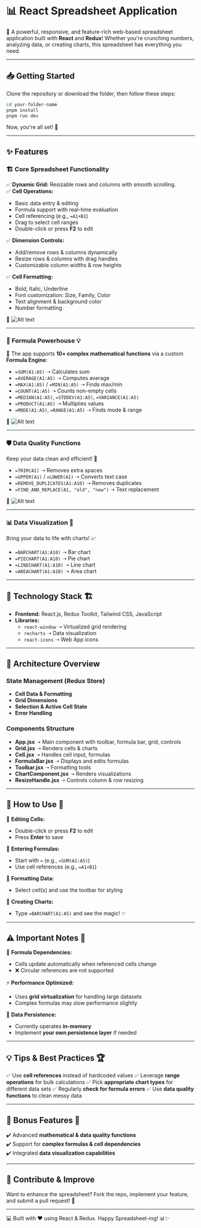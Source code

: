 # 📊 React Spreadsheet Application

🚀 A powerful, responsive, and feature-rich web-based spreadsheet application built with **React** and **Redux**! Whether you're crunching numbers, analyzing data, or creating charts, this spreadsheet has everything you need.

---

## 📥 Getting Started

Clone the repository or download the folder, then follow these steps:

```bash
cd your-folder-name
pnpm install
pnpm run dev
```

Now, you're all set! 🚀

---

## ✨ Features

### 🏗️ Core Spreadsheet Functionality
✅ **Dynamic Grid:** Resizable rows and columns with smooth scrolling.  
✅ **Cell Operations:**
- Basic data entry & editing
- Formula support with real-time evaluation
- Cell referencing (e.g., `=A1+B1`)
- Drag to select cell ranges
- Double-click or press **F2** to edit

✅ **Dimension Controls:**
- Add/remove rows & columns dynamically
- Resize rows & columns with drag handles
- Customizable column widths & row heights

✅ **Cell Formatting:**
- Bold, Italic, Underline
- Font customization: Size, Family, Color
- Text alignment & background color
- Number formatting

📸 ![Alt text](https://github.com/aditya-devm02/sheetc/blob/main/assets/Screenshot%202025-02-28%20at%2011.18.39%E2%80%AFPM.png)


---

### 🧮 Formula Powerhouse 💡

🧠 The app supports **10+ complex mathematical functions** via a custom **Formula Engine**:

- `=SUM(A1:A5)` ➝ Calculates sum
- `=AVERAGE(A1:A5)` ➝ Computes average
- `=MAX(A1:A5)` / `=MIN(A1:A5)` ➝ Finds max/min
- `=COUNT(A1:A5)` ➝ Counts non-empty cells
- `=MEDIAN(A1:A5)`, `=STDDEV(A1:A5)`, `=VARIANCE(A1:A5)`
- `=PRODUCT(A1:A5)` ➝ Multiplies values
- `=MODE(A1:A5)`, `=RANGE(A1:A5)` ➝ Finds mode & range

📸 ![Alt text](https://github.com/aditya-devm02/sheetc/blob/main/assets/Screenshot%202025-02-28%20at%2011.19.16%E2%80%AFPM.png)

---

### 🛡️ Data Quality Functions

Keep your data clean and efficient! 🧹
- `=TRIM(A1)` ➝ Removes extra spaces
- `=UPPER(A1)` / `=LOWER(A1)` ➝ Converts text case
- `=REMOVE_DUPLICATES(A1:A10)` ➝ Removes duplicates
- `=FIND_AND_REPLACE(A1, "old", "new")` ➝ Text replacement

📸 ![Alt text](https://github.com/aditya-devm02/sheetc/blob/main/assets/Screenshot%202025-02-28%20at%2011.24.56%E2%80%AFPM.png)


---

### 📊 Data Visualization 🎨

Bring your data to life with charts! 📈
- `=BARCHART(A1:A10)` ➝ Bar chart
- `=PIECHART(A1:A10)` ➝ Pie chart
- `=LINECHART(A1:A10)` ➝ Line chart
- `=AREACHART(A1:A10)` ➝ Area chart



---

## 🔧 Technology Stack 🏗️

- **Frontend:** React.js, Redux Toolkit, Tailwind CSS, JavaScript
- **Libraries:**
  - `react-window` ➝ Virtualized grid rendering
  - `recharts` ➝ Data visualization
  - `react-icons` ➝ Web App icons



---

## 📐 Architecture Overview

### **State Management (Redux Store)**
- **Cell Data & Formatting**
- **Grid Dimensions**
- **Selection & Active Cell State**
- **Error Handling**

### **Components Structure**
- **App.jsx** ➝ Main component with toolbar, formula bar, grid, controls
- **Grid.jsx** ➝ Renders cells & charts
- **Cell.jsx** ➝ Handles cell input, formulas
- **FormulaBar.jsx** ➝ Displays and edits formulas
- **Toolbar.jsx** ➝ Formatting tools
- **ChartComponent.jsx** ➝ Renders visualizations
- **ResizeHandle.jsx** ➝ Controls column & row resizing



---

## 🎯 How to Use 🏹

🔹 **Editing Cells:**
- Double-click or press **F2** to edit
- Press **Enter** to save

🔹 **Entering Formulas:**
- Start with `=` (e.g., `=SUM(A1:A5)`)
- Use cell references (e.g., `=A1+B1`)

🔹 **Formatting Data:**
- Select cell(s) and use the toolbar for styling

🔹 **Creating Charts:**
- Type `=BARCHART(A1:A5)` and see the magic! ✨



---

## ⚠️ Important Notes 📝

🚀 **Formula Dependencies:**
- Cells update automatically when referenced cells change
- ❌ Circular references are not supported

⚡ **Performance Optimized:**
- Uses **grid virtualization** for handling large datasets
- Complex formulas may slow performance slightly

💾 **Data Persistence:**
- Currently operates **in-memory**
- Implement **your own persistence layer** if needed



---

## 💡 Tips & Best Practices 🏆

✅ Use **cell references** instead of hardcoded values
✅ Leverage **range operations** for bulk calculations
✅ Pick **appropriate chart types** for different data sets
✅ Regularly **check for formula errors**
✅ Use **data quality functions** to clean messy data



---

## 🎁 Bonus Features 🎉

✔️ Advanced **mathematical & data quality functions**  
✔️ Support for **complex formulas & cell dependencies**  
✔️ Integrated **data visualization capabilities**  



---

## 🤝 Contribute & Improve

Want to enhance the spreadsheet? Fork the repo, implement your feature, and submit a pull request! 🚀



---

💻 Built with ❤️ using React & Redux. Happy Spreadsheet-ing! 📊✨
